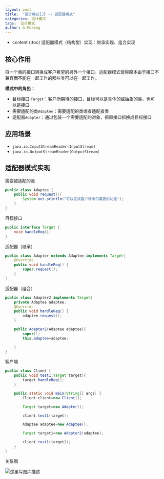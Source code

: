 ```yaml
---
layout: post
title:  "设计模式[3] -- 适配器模式"
categories: 设计模式
tags:  设计模式
author: G.Fukang
---
```

* content
{:toc}
适配器模式（结构型）实现：继承实现、组合实现

## 核心作用

将一个类的接口转换成客户希望的另外一个接口，适配器模式使得原本由于接口不兼容而不能在一起工作的那些类可以在一起工作。

**模式中的角色：**

- 目标接口 `Target`：客户所期待的接口，目标可以是具体的或抽象的类，也可以是接口
- 需要适配的类`Adaptee`：需要适配的类或者适配者类
- 适配器`Adapter`：通过包装一个需要适配的对象，把原接口抓换成目标接口


## 应用场景

- `java.io.InputStreamReader(InputStream)`
- `java.io.OutputStreamReader(OutputStream)`

## 适配器模式实现

需要被适配的类

```java
public class Adaptee {
    public void request(){
        System.out.println("可以完成客户请求的需要的功能");
    }
}
```

目标接口

```java
public interface Target {
    void handleReq();
}
```

适配器（继承）

```java
public class Adapter extends Adaptee implements Target{
    @Override
    public void handleReq() {
        super.request();
    }
}
```

适配器（组合）

```java
public class Adapter2 implements Target{
    private Adaptee adaptee;
    @Override
    public void handleReq() {
        adaptee.request();
    }

    public Adapter2(Adaptee adaptee){
        super();
        this.adaptee=adaptee;

    }
}
```

客户端

```java
public class Client {
    public void test1(Target target){
        target.handleReq();
    }

    public static void main(String[] args) {
        Client client=new Client();

        Target target=new Adapter();

        client.test1(target);

        Adaptee adaptee=new Adaptee();

        Target target1=new Adapter2(adaptee);

        client.test1(target1);
    }
}
```

关系图

![这里写图片描述](http://img.blog.csdn.net/20180201193851974?watermark/2/text/aHR0cDovL2Jsb2cuY3Nkbi5uZXQvYW5vbnltb3VzRw==/font/5a6L5L2T/fontsize/400/fill/I0JBQkFCMA==/dissolve/70/gravity/SouthEast)